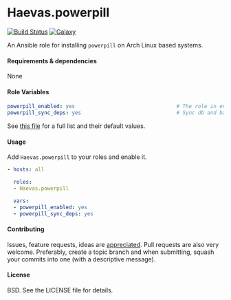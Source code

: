 Haevas.powerpill
===

[![Build Status](http://img.shields.io/travis/Haevas/Haevas.powerpill.svg?style=flat-square)](https://travis-ci.org/Haevas/Haevas.powerpill)
[![Galaxy](http://img.shields.io/badge/galaxy-Haevas.powerpill-blue.svg?style=flat-square)](https://galaxy.ansible.com/list#/roles/5797)

An Ansible role for installing `powerpill` on Arch Linux based systems.

#### Requirements & dependencies

None

#### Role Variables

```yaml
powerpill_enabled: yes                                 # The role in enabled
powerpill_sync_deps: yes                               # Sync db and base-devel
```

See [this file](defaults/main.yml) for a full list and their default values.

#### Usage

Add `Haevas.powerpill` to your roles and enable it.

```yaml
- hosts: all

  roles:
  - Haevas.powerpill

  vars:
  - powerpill_enabled: yes
  - powerpill_sync_deps: yes
```

#### Contributing

Issues, feature requests, ideas are [appreciated](https://github.com/Haevas/Haevas.powerpill/issues). Pull requests are also very welcome. Preferably, create a topic branch and when submitting, squash your commits into one (with a descriptive message).

#### License

BSD. See the LICENSE file for details.
